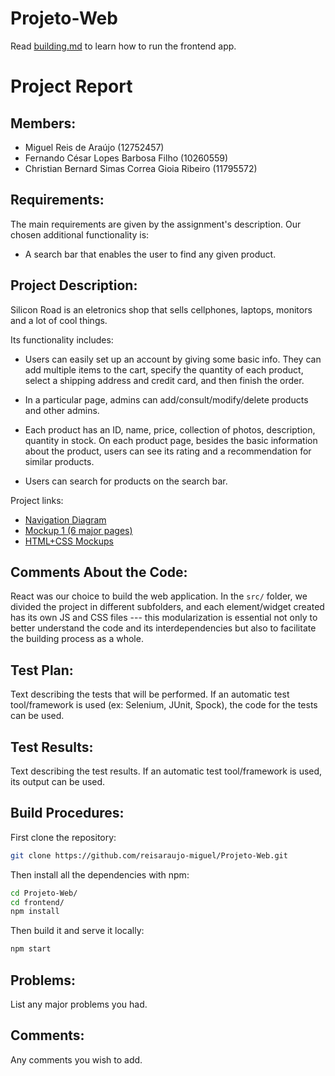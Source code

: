 # Projeto-Web

Read [building.md](https://github.com/reisaraujo-miguel/Projeto-Web/blob/main/building.md) to learn how to run the frontend app.

# Project Report

## Members:

- Miguel Reis de Araújo (12752457)
- Fernando César Lopes Barbosa Filho (10260559)
- Christian Bernard Simas Correa Gioia Ribeiro (11795572)

## Requirements:

The main requirements are given by the assignment's description. Our chosen additional functionality is: 
- A search bar that enables the user to find any given product.

## Project Description:

Silicon Road is an eletronics shop that sells cellphones, laptops, monitors and a lot of cool things.

Its functionality includes:

- Users can easily set up an account by giving some basic info. They can add multiple items to the cart,
specify the quantity of each product, select a shipping address and credit card, and then finish the order.

- In a particular page, admins can add/consult/modify/delete products and other admins.

- Each product has an ID, name, price, collection of photos, description, quantity in stock. On each product page,
besides the basic information about the product, users can see its rating and a recommendation for similar products.

- Users can search for products on the search bar.

Project links:
- [Navigation Diagram](https://www.figma.com/file/Ej3MasBHEqIFoIAPgwUoGm/Flow-Chart?type=whiteboard&node-id=0%3A1&t=dFfiR6KRf2D6Pcug-1)
- [Mockup 1 (6 major pages)](https://www.figma.com/file/JCoe27IjofqH4vA0QHXtYh/Mockup-Milestone-%231?type=design&node-id=4%3A0&t=vZ38sfATpHUTt7j1-1)
- [HTML+CSS Mockups](https://github.com/reisaraujo-miguel/Projeto-Web/tree/main/mockups)

## Comments About the Code:

React was our choice to build the web application. In the `src/` folder, we divided the project in different subfolders, and each element/widget created has its own JS and CSS files --- this modularization is essential not only to better understand the code and its interdependencies but also to facilitate the building process as a whole. 

## Test Plan:
Text describing the tests that will be performed. If an automatic test tool/framework is used (ex: Selenium, JUnit, Spock), the code for the tests can be used.

## Test Results:
Text describing the test results. If an automatic test tool/framework is used, its output can be used.

## Build Procedures:
First clone the repository: 
```bash
git clone https://github.com/reisaraujo-miguel/Projeto-Web.git
```

Then install all the dependencies with npm:

```bash
cd Projeto-Web/
cd frontend/
npm install
```

Then build it and serve it locally:
```bash
npm start
```

## Problems:
List any major problems you had.

## Comments:
Any comments you wish to add.
